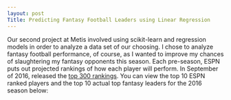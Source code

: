 ```yaml
---
layout: post
Title: Predicting Fantasy Football Leaders using Linear Regression
---
```


Our second project at Metis involved using scikit-learn and regression models in order to analyze a data set of our choosing. I chose to analyze fantasy football performance, of course, as I wanted to improve my chances of slaughtering my fantasy opponents this season. Each pre-season, ESPN puts out projected rankings of how each player will perform. In September of 2016, released the [top 300 rankings](http://www.espn.com/fantasy/football/story/_/id/16287927/2016-fantasy-football-rankings-top-300). You can view the top 10 ESPN ranked players and the top 10 actual top fantasy leaders for the 2016 season below: